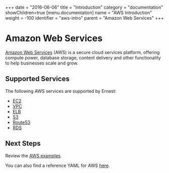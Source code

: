 +++
date = "2016-06-06"
title = "Introduction"
category = "documentation"
showChildren=true
[menu.documentation]
  name = "AWS Introduction"
  weight = -100
  identifier = "aws-intro"
  parent = "Amazon Web Services"
+++

# Amazon Web Services

[Amazon Web Services](https://aws.amazon.com/) (AWS) is a secure cloud services platform, offering compute power, database storage, content delivery and other functionality to help businesses scale and grow.

## Supported Services

The following AWS services are supported by Ernest:

* [EC2](https://aws.amazon.com/ec2/)
* [VPC](https://aws.amazon.com/vpc/)
* [ELB](https://aws.amazon.com/elasticloadbalancing/)
* [S3](https://aws.amazon.com/s3/)
* [Route53](https://aws.amazon.com/route53/)
* [RDS](https://aws.amazon.com/rds/)

## Next Steps

Review the [AWS examples](/documentation/aws-examples/).

You can also find a reference YAML for AWS [here](/documentation/aws-yaml/).